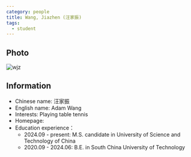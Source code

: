 ```yaml
---
category: people
title: Wang, Jiazhen (汪家振)
tags:
  - student
---
```


## Photo

![wjz](https://github.com/user-attachments/assets/b0707e37-b2b9-4c13-9650-35ce2f7b5663)

## Information

- Chinese name: 汪家振
- English name: Adam Wang
- Interests: Playing table tennis
- Homepage: 
- Education experience：
  - 2024.09 - present: M.S. candidate in University of Science and Technology of China
  - 2020.09 - 2024.06: B.E. in South China University of Technology